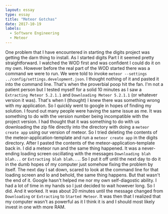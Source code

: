```yaml
---
layout: essay
type: essay
title: "Meteor Gotchas"
date: 2017-10-19
labels:
  - Software Engineering
  - Meteor
---
```


One problem that I have encountered in starting the digits project was getting the darn thing to install. As I started digits Part I it seemed pretty straightforward. I watched the WOD first and was confident I could do it on my own. However before the real part of the WOD started there was a command we were to run. We were told to invoke ```meteor --settings ../config/settings.development.json```. I thought nothing of it and pasted it into the command line. That's when the proverbial poop hit the fan. I'm not a patient person but I tested myself for a solid 10 minutes as I saw a ```Extracting Meteor 5.2.1.1``` and ```Downloading Meteor 5.2.1.1``` (or whatever version it was). That's when I (thought) I knew there was something wrong with my application. So I quickly went to google in hopes of finding my solution. I found out many people were having the same issue as me. It was something to do with the version number being incompatible with the project version. I had thought that it was something to do with us downloading the zip file directly into the directory with doing a ```meteor create app``` using our version of meteor. So I tried deleting the contents of the meteor-application-template and run a ```meteor create app``` in the digits directory. After I pasted the contents of the meteor-application-template back in. I did a meteor run and the same thing happened. It was a never-ending loading screen oscillating with the messages ```Downloading blah blah...``` or ```Extracting blah blah...```. So I put it off until the next day to do it in the dumb hopes of my computer just somehow fixing the problem by itself. The next day I sat down, scared to look at the command line for that loading screen and lo and behold, the same thing happens. But that wasn't the end of it. Google hasn't helped me nor my own self-diagostic ability. I had a lot of time in my hands so I just decided to wait however long. So I did. And it worked. It was about 20 minutes until the message changed from ```Downloading``` or ```Extracting``` to ```Started Meteor```. It was then that I realized that my computer wasn't as powerful as it I think it is and I should most likely invest in one with more RAM.
